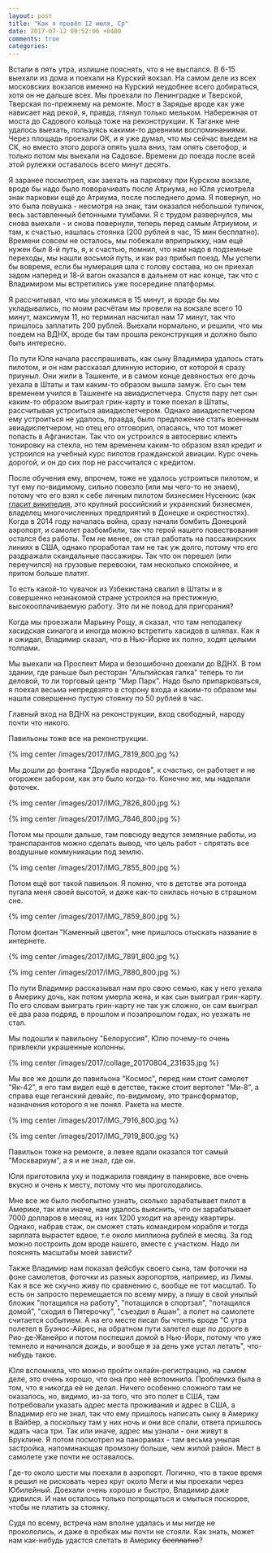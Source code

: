 ```yaml
---
layout: post
title: "Как я провёл 12 июля, Ср"
date: 2017-07-12 09:52:06 +0400
comments: true
categories: 
---
```

Встали в пять утра, излишне пояснять, что я не выспался. В 6-15 выехали из дома и поехали на Курский вокзал. На самом деле из всех московских вокзалов именно на Курский неудобнее всего добираться, хотя он не дальше всех. Мы проехали по Ленинградке и Тверской, Тверская по-прежнему на ремонте. Мост в Зарядье вроде как уже нависает над рекой, я, правда, глянул только мельком. Набережная от моста до Садового кольца тоже на реконструкции. К Таганке мне удалось выехать, пользуясь какими-то древними воспоминаниями. Через площадь проехали ОК, и я уже думал, что мы сейчас выедем на СК, но вместо этого дорога опять ушла вниз, там опять светофор, и только потом мы выехали на Садовое. Времени до поезда после всей этой рулежки оставалось всего минут десять.

Я заранее посмотрел, как заехать на парковку при Курском вокзале, вроде бы надо было поворачивать после Атриума, но Юля усмотрела знак парковки ещё до Атриума, после последнего дома. Я повернул, но это была ловушка - несмотря на знак, там оказался небольшой тупичок, весь заставленный бетонными тумбами. Я с трудом развернулся, мы снова выехали - и снова повернули, теперь перед самым Атриумом, и там, к счастью, нашлась стоянка (200 рублей в час, 15 мин бесплатно). Времени совсем не осталось, мы побежали вприпрыжку, нам ещё нужен был 8-й путь, я, к счастью, помнил, что нам надо в подземные переходы, мы нашли восьмой путь, и как раз прибыл поезд. Мы успели бы вовремя, если бы нумерация шла с голову состава, но он приехал задом наперед и 18-й вагон оказался в дальнем от нас конце, так что с Владимиром мы встретились уже посередине платформы. 

Я рассчитывал, что мы уложимся в 15 минут, и вроде бы мы укладывались, по моим расчётам мы провели на вокзале всего 10 минут, максимум 11, но терминал насчитал нам 17 минут, так что пришлось заплатить 200 рублей. Выехали нормально, и решили, что мы поедем на ВДНХ, вроде бы там прошла реконструкция и должно было быть интересно.

По пути Юля начала расспрашивать, как сыну Владимира удалось стать пилотом, и он нам рассказал длинную историю, от которой я сразу приуныл. Они жили в Ташкенте, и в самом конце девяностых его дочь уехала в Штаты и там каким-то образом вышла замуж. Его сын тем временем учился в Ташкенте на авиадиспетчера. Спустя пару лет сын каким-то образом выиграл грин-карту и тоже поехал в Штаты, рассчитывая устроиться авиадиспетчером. Однако авиадиспетчером ему устроиться не удалось, правда, было предложение стать военным авиадиспетчером, но отец его отговорил, опасаясь, что тот может попасть в Афганистан. Так что он устроился в автосервис клеить тонировку на стекла, но тем временем каким-то образом взял кредит и устроился на учебный курс пилотов гражданской авиации. Курс очень дорогой, и он до сих пор не рассчитался с кредитом. 

После обучения ему, впрочем, тоже не удалось устроиться пилотом, и тут ему по-видимому, сильно повезло (или мы чего-то не знаем), потому что его взял к себе личным пилотом бизнесмен Нусенкис (как [гласит википедия](https://ru.wikipedia.org/wiki/%D0%9D%D1%83%D1%81%D0%B5%D0%BD%D0%BA%D0%B8%D1%81,_%D0%92%D0%B8%D0%BA%D1%82%D0%BE%D1%80_%D0%9B%D0%B5%D0%BE%D0%BD%D0%B8%D0%B4%D0%BE%D0%B2%D0%B8%D1%87), это крупный российский и украинский бизнесмен, владелец многочисленных предприятий в Донецке и окрестностях). Когда в 2014 году началась война, сразу начали бомбить Донецкий аэропорт, и самолет разбомбили, так что герой нашего повествования остался без работы. Тем не менее, он стал работать на пассажирских линиях в США, однако проработал там не так уж долго, потому что его раздражали скандальные пассажиры. Так что он перешел (или переучился) на грузовые перевозки, там несколько спокойнее, и притом больше платят.

То есть какой-то чувачок из Узбекистана свалил в Штаты и в совершенно незнакомой стране устроился на престижную, высокооплачиваемую работу. Это ли не повод для пригорания? 

Когда мы проезжали Марьину Рощу, я сказал, что там неподалеку хасидская синагога и иногда можно встретить хасидов в шляпах. Как я и ожидал, Владимир сказал, что в Нью-Йорке их полно, ходят целыми толпами.

Мы выехали на Проспект Мира и безошибочно доехали до ВДНХ. В том здании, где раньше был ресторан "Альпийская галка" теперь то ли деловой, то ли торговый центр "Мир Парк". Надо было припарковаться, я поехал весьма непредвзято в сторону входа и каким-то образом мы нашли совершенно пустую стоянку по 50 рублей в час.

Главный вход на ВДНХ на реконструкции, вход свободный, народу почти что никого.

Павильоны тоже все на реконструкции.

{% img center /images/2017/IMG_7819_800.jpg %}

Мы дошли до фонтана "Дружба народов", к счастью, он работает и не огорожен забором, как это было когда-то. Конечно же, мы наделали фоточек.

{% img center /images/2017/IMG_7826_800.jpg %}

{% img center /images/2017/IMG_7846_800.jpg %}

Потом мы прошли дальше, там повсюду ведутся земляные работы, из транспарантов можно сделать вывод, что цель работ - спрятать все воздушные коммуникации под землю. 

{% img center /images/2017/IMG_7855_800.jpg %}

Потом ещё вот такой павильон. Я помню, что в детстве эта ротонда пугала меня своей высотой, и даже как-то снилась ночью в страшном сне.

{% img center /images/2017/IMG_7859_800.jpg %}

Потом фонтан "Каменный цветок", мне пришлось отыскать название в интернете. 

{% img center /images/2017/IMG_7891_800.jpg %}

{% img center /images/2017/IMG_7880_800.jpg %}

По пути Владимир рассказывал нам про свою семью, как у него уехала в Америку дочь, как потом умерла жена, и как сын выиграл грин-карту. По его словам выиграть грин-карту не так уж сложно, он сам выиграл её два раза подряд, в прошлом и позапрошлом годах, но уезжать не стал.

Мы подошли к павильону "Белоруссия", Юлю почему-то очень привлекли украшенные колонны.

{% img center /images/2017/collage_20170804_231635.jpg %}

Мы все же дошли до павильона "Космос", перед ним стоит самолет "Як-42", я его там видел ещё в детстве, также стоит вертолет "Ми-8", а справа еще геганский девайс, по-видимому, это трансформатор, назначения которого я не понял. Ракета на месте.

{% img center /images/2017/IMG_7916_800.jpg %}

{% img center /images/2017/IMG_7919_800.jpg %}

Павильон тоже на ремонте, а левее вдали оказался тот самый "Москвариум", а я и не знал, где он.


Юля приготовила уху и поджарила говядину в панировке, все очень вкусно и очень к месту, потому что мы проголодались.

Мне все же было любопытно узнать, сколько зарабатывает пилот в Америке, так или иначе, нам удалось выяснить, что он зарабатывает 7000 долларов в месяц, из них 1200 уходит на аренду квартиры. Однако, набрав стаж, он сможет стать командиром корабля и тогда зарплата вырастет вдвое, т.е около миллиона рублей в месяц. За год можно построить дом вроде нашего, вместе с участком. Надо ли пояснять масштабы моей зависти?

Также Владимир нам показал фейсбук своего сына, там фоточки на фоне самолетов, фоточки из разных аэропортов, например, из Лимы. Как я все же скучно живу по сравнению с, вообще не тот масштаб. То есть он запросто перемещается по всему миру, а пишу в свой унылый бложик "потащился на работу", "потащился в спортзал", "потащился домой", "сходил в Пятерочку", "съездил в Ашан", а полет на самолете считается событием. А на его месте писал бы чтонть вроде "С утра полетел в Буэнос-Айрес, на обратном пути залетел еще по дороге в Рио-де-Жанейро и потом поспешил домой в Нью-Йорк, потому что уже темнело и начинался дождь, и вообще я за день уже устал летать", что-нибудь такое. 

Юля вспомнила, что можно пройти онлайн-регистрацию, на самом деле, это очень хорошо, что она про неё вспомнила. Проблемка была в том, что я никогда её не делал. Ничего особенно сложного там не оказалось, но, видимо, из-за того, что это полет в США, там потребовали указать адрес места проживания и адрес в США, а Владимир его не знал, так что ему пришлось написать сыну в Америку в Вайбер, а поскольку там у них ночь и они все спали, ответа пришлось ждать часа три. Так или иначе, адрес мы узнали - они живут в Бруклине. Я потом посмотрел на панорамах - там весьма унылая застройка, напоминающая промзону больше, чем жилой район. Мест в самолете уже почти не оставалось.

Где-то около шести мы поехали в аэропорт. Логично, что в такое время я решил не рисковать через круг около Меги и мы проехали через Юбилейный. Доехали очень хорошо и быстро, Владимир даже удивился. И нам осталось только попрощаться и смыться поскорее, чтобы не платить за стоянку.

Судя по всему, встреча нам вполне удалась и мы нигде не прокололись, и даже в пробках мы почти не стояли. Как знать, может нам как-нибудь удастся слетать в Америку ~~бесплатно~~?